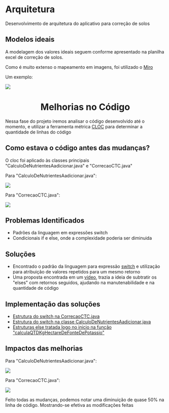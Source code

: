 # Arquitetura
<p>Desenvolvimento de arquitetura do aplicativo para correção de solos</p>

## Modelos ideais
<p>A modelagem dos valores ideais seguem conforme apresentado na planilha excel de correção de solos.</p>
<p>Como é muito extenso o mapeamento em imagens, foi utilizado o <a href="https://miro.com/app/board/o9J_lRwHN5c=/">Miro</a> 
<p>Um exemplo:</p>
<img src="https://user-images.githubusercontent.com/32207196/110216390-c07f7880-7e8d-11eb-9c51-136dc1d5591c.jpg"/>

<h1 align="center">Melhorias no Código</h1>

<p>Nessa fase do projeto iremos analisar o código desenvolvido até o momento, e utilizar a ferramenta métrica <a href="https://github.com/AlDanial/cloc">CLOC</a> para determinar a quantidade de linhas do código</p>

<h2>Como estava o código antes das mudanças?</h2>

<p>O cloc foi aplicado às classes principais "CalculoDeNutrientesAadicionar.java" e "CorrecaoCTC.java"</p>
<p>Para "CalculoDeNutrientesAadicionar.java":</p>
<img src="https://user-images.githubusercontent.com/32207196/115470629-0198d580-a20d-11eb-9f59-13cc6492b15f.PNG"/>

<p>Para "CorrecaoCTC.java":</p>
<img src="https://user-images.githubusercontent.com/32207196/115470747-2ab96600-a20d-11eb-8ebd-8c7e8808213a.PNG"/>

<h2>Problemas Identificados</h2>
<ul>
  <li>Padrões da linguagem em expressões switch</li>
  <li>Condicionais if e else, onde a complexidade poderia ser diminuida</li>
</ul>

<h2>Soluções</h2>
<ul>
  <li>Encontrado o padrão da linguagem para expressão <a href="https://docs.oracle.com/en/java/javase/15/language/switch-expressions.html">switch</a> e utilização para atribuição de valores repetidos para um mesmo retorno</li>
  <li>Uma proposta encontrada em um <a href="https://www.youtube.com/watch?v=EumXak7TyQ0&t=2s">vídeo</a>, trazia a ideia de subtratir os "elses" com retornos seguidos, ajudando na manutenabilidade e na quantidade de código</li>
</ul>

<h2>Implementação das soluções</h2>
<ul>
  <li>
    <a href="https://github.com/xandea/Arquitetura/commit/27b935d1702e3a1c8400b52e6ac2f76d88ef1751">Estrutura do switch na CorrecaoCTC.java</a>
  </li>
  <li>
    <a href="https://github.com/xandea/Arquitetura/commit/6bdfc7744e09c73a297f2ac01f5d56a7b5f57793">Estrutura do switch na classe CalculoDeNutrientesAadicionar.java</a>
  </li>
  <li>
    <a href="https://github.com/xandea/Arquitetura/commit/2efc4bec2779407f8b2ff7750ce9946fe1db1b23">Estruturas else tratada logo no inicio na função "calculaQTDKgHectareDeFonteDePotassio"</a>
  </li>
</ul>

<h2>Impactos das melhorias</h2>

<p>Para "CalculoDeNutrientesAadicionar.java":</p>
<img src="https://user-images.githubusercontent.com/32207196/115473301-df558680-a211-11eb-91a7-c42b60289066.PNG"/>

<p>Para "CorrecaoCTC.java":</p>
<img src="https://user-images.githubusercontent.com/32207196/115473247-c4831200-a211-11eb-954c-34cc95197009.PNG"/>

<p>Feito todas as mudanças, podemos notar uma diminuição de quase 50% na linha de código. Mostrando-se efetiva as modificações feitas</p>




